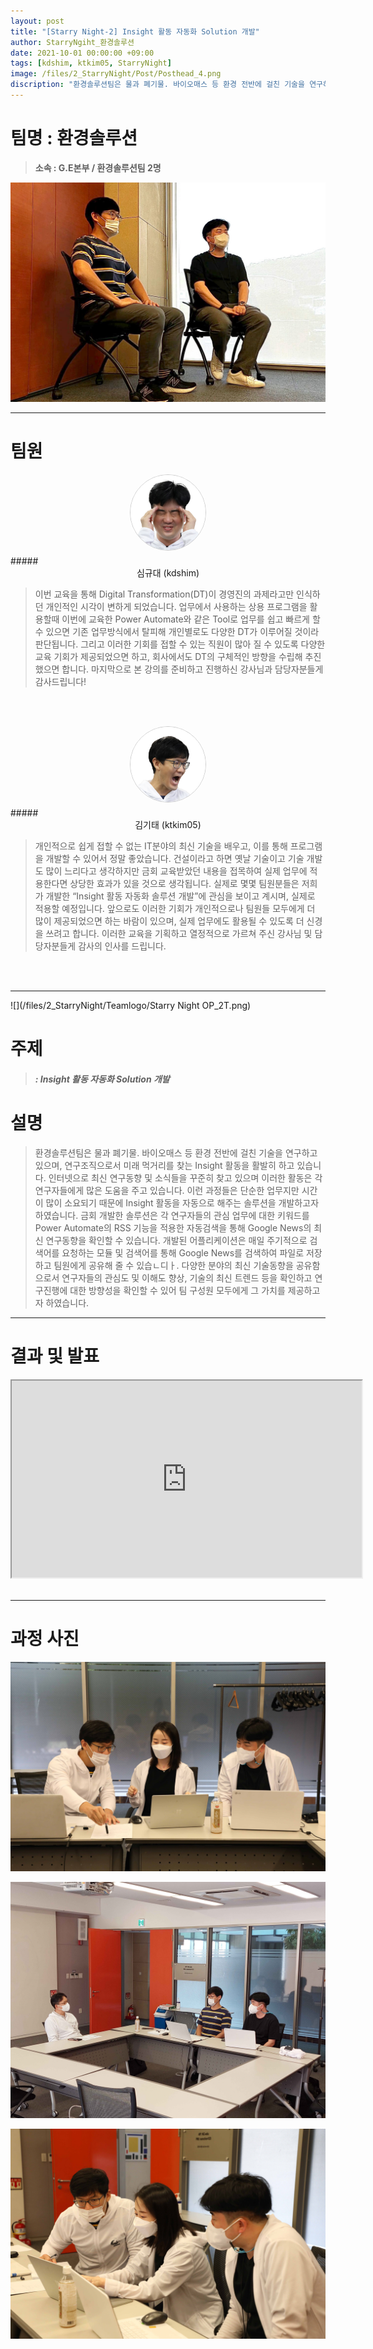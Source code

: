 ```yaml
---
layout: post
title: "[Starry Night-2] Insight 활동 자동화 Solution 개발"
author: StarryNgiht_환경솔루션
date: 2021-10-01 00:00:00 +09:00
tags: [kdshim, ktkim05, StarryNight]
image: /files/2_StarryNight/Post/Posthead_4.png
discription: "환경솔루션팀은 물과 폐기물. 바이오매스 등 환경 전반에 걸친 기술을 연구하고 있으며, 연구조직으로서 미래 먹거리를 찾는 Insight 활동을 활발히 하고 있습니다. 인터넷으로 최신 연구동향 및 소식들을 꾸준히 찾고 있으며 이러한 활동은 각 연구자들에게 많은 도움을 주고 있습니다. 이런 과정들은 단순한 업무지만 시간이 많이 소요되기 때문에 Insight 활동을 자동으로 해주는 솔루션을 개발하고자 하였습니다. 금회 개발한 솔루션은 각 연구자들의 관심 업무에 대한 키워드를 Power Automate의 RSS 기능을 적용한 자동검색을 통해 Google News의 최신 연구동향을 확인할 수 있습니다. 개발된 어플리케이션은 매일 주기적으로 검색어를 요청하는 모듈 및 검색어를 통해 Google News를 검색하여 파일로 저장하고 팀원에게 공유해 줄 수 있습니다. 다양한 분야의 최신 기술동향을 공유함으로서 연구자들의 관심도 및 이해도 향상, 기술의 최신 트렌드 등을 확인하고 연구진행에 대한 방향성을 확인할 수 있어 팀 구성원 모두에게 그 가치를 제공하고자 하였습니다."
---
```



# 팀명 : 환경솔루션

> **소속 : G.E본부 / 환경솔루션팀 2명**

![](/files/2_StarryNight/Post/2/2_2_pic_T.jpg)

----------------------------------------------------------------------------------------

# 팀원

<center><img src="/files/2_StarryNight/Post/2/08-0.jpg" style="width:120px; height:120px; border-radius:50%; border: 1px solid #ccc; margin-bottom: 5px;"></center>
##### <center>심규대 (kdshim)</center>

>이번 교육을 통해 Digital Transformation(DT)이 경영진의 과제라고만 인식하던 개인적인 시각이 변하게 되었습니다. 업무에서 사용하는 상용 프로그램을 활용할때 이번에 교육한 Power Automate와 같은 Tool로 업무를 쉽고 빠르게 할 수 있으면 기존 업무방식에서 탈피해 개인별로도 다양한 DT가 이루어질 것이라 판단됩니다. 그리고 이러한 기회를 접할 수 있는 직원이 많아 질 수 있도록 다양한 교육 기회가 제공되었으면 하고, 회사에서도 DT의 구체적인 방향을 수립해 추진했으면 합니다. 마지막으로 본 강의를 준비하고 진행하신 강사님과 담당자분들게 감사드립니다!

<br><br>

<center><img src="/files/2_StarryNight/Post/2/09-0.jpg" style="width:120px; height:120px; border-radius:50%; border: 1px solid #ccc; margin-bottom: 5px;"></center>
##### <center>김기태 (ktkim05)</center>

>개인적으로 쉽게 접할 수 없는 IT분야의 최신 기술을 배우고, 이를 통해 프로그램을 개발할 수 있어서 정말 좋았습니다. 건설이라고 하면 옛날 기술이고 기술 개발도 많이 느리다고 생각하지만 금회 교육받았던 내용을 접목하여 실제 업무에 적용한다면 상당한 효과가 있을 것으로 생각됩니다. 실제로 몇몇 팀원분들은 저희가 개발한 “Insight 활동 자동화 솔루션 개발”에 관심을 보이고 계시며, 실제로 적용할 예정입니다. 앞으로도 이러한 기회가 개인적으로나 팀원들 모두에게 더 많이 제공되었으면 하는 바람이 있으며, 실제 업무에도 활용될 수 있도록 더 신경을 쓰려고 합니다. 이러한 교육을 기획하고 열정적으로 가르쳐 주신 강사님 및 담당자분들게 감사의 인사를 드립니다.

<br><br>

----------------------------------------------------------------------------------------

![](/files/2_StarryNight/Teamlogo/Starry Night OP_2T.png)

# 주제 
> ##### : Insight 활동 자동화 Solution 개발


# 설명
>환경솔루션팀은 물과 폐기물. 바이오매스 등 환경 전반에 걸친 기술을 연구하고 있으며, 연구조직으로서 미래 먹거리를 찾는 Insight 활동을 활발히 하고 있습니다. 인터넷으로 최신 연구동향 및 소식들을 꾸준히 찾고 있으며 이러한 활동은 각 연구자들에게 많은 도움을 주고 있습니다. 이런 과정들은 단순한 업무지만 시간이 많이 소요되기 때문에 Insight 활동을 자동으로 해주는 솔루션을 개발하고자 하였습니다. 금회 개발한 솔루션은 각 연구자들의 관심 업무에 대한 키워드를 Power Automate의 RSS 기능을 적용한 자동검색을 통해 Google News의 최신 연구동향을 확인할 수 있습니다. 개발된 어플리케이션은 매일 주기적으로 검색어를 요청하는 모듈 및 검색어를 통해 Google News를 검색하여 파일로 저장하고 팀원에게 공유해 줄 수 있습ㄴ디ㅏ. 다양한 분야의 최신 기술동향을 공유함으로서 연구자들의 관심도 및 이해도 향상, 기술의 최신 트렌드 등을 확인하고 연구진행에 대한 방향성을 확인할 수 있어 팀 구성원 모두에게 그 가치를 제공하고자 하였습니다.


----------------------------------------------------------------------------------------

# 결과 및 발표

<div class="video-container" align="center">
	<iframe width="560" height="315" src="https://www.youtube.com/embed/cx2Qd0x3nN0" title="YouTube video player" frameborder="1" allow="accelerometer; autoplay; clipboard-write; encrypted-media; gyroscope; picture-in-picture" allowfullscreen></iframe>
</div><br>

----------------------------------------------------------------------------------------

# 과정 사진

![](/files/2_StarryNight/Post/2/2_2_pic_A.jpg)

![](/files/2_StarryNight/Post/2/2_2_B.jpg)

![](/files/2_StarryNight/Post/2/2_2_pic_B.jpg)
